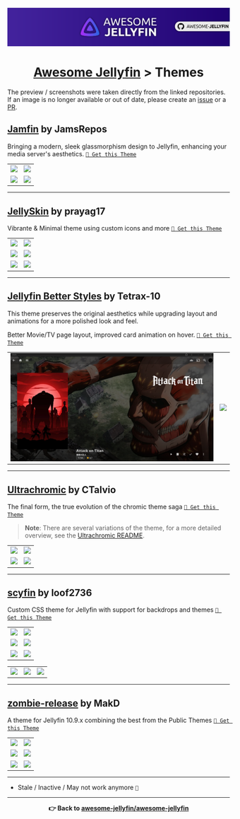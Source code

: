 <p align="center">
  <img src="assets/banner.png" />
  <h1 align="center"><a href="https://github.com/awesome-jellyfin/awesome-jellyfin">Awesome Jellyfin</a> > Themes</h1>
</p>

The preview / screenshots were taken directly from the linked repositories.
If an image is no longer available or out of date, please create an [issue](https://github.com/awesome-jellyfin/awesome-jellyfin/issues) or a [PR](https://github.com/awesome-jellyfin/awesome-jellyfin/edit/main/THEMES.md).

## [Jamfin](https://github.com/JamsRepos/Jamfin) by JamsRepos

Bringing a modern, sleek glassmorphism design to Jellyfin, enhancing your media server's aesthetics. [` 🔵 Get this Theme `](https://github.com/JamsRepos/Jamfin)

<table>
  <tr>
    <td>
      <img src="https://github.com/JamsRepos/Jamfin/raw/main/assets/screenshots/home.jpg" />
    </td>
    <td>
      <img src="https://github.com/JamsRepos/Jamfin/raw/main/assets/screenshots/details.jpg" />
    </td>
  </tr>
  <tr>
    <td>
      <img src="https://github.com/JamsRepos/Jamfin/raw/main/assets/screenshots/library.jpg" />
    </td>
    <td>
      <img src="https://github.com/JamsRepos/Jamfin/raw/main/assets/screenshots/admin.jpg" />
    </td>
  </tr>
</table>

---

## [JellySkin](https://github.com/prayag17/JellySkin) by prayag17

Vibrante & Minimal theme using custom icons and more [` 🔵 Get this Theme `](https://github.com/prayag17/JellySkin)

<table>
  <tr>
    <td>
      <img src="https://user-images.githubusercontent.com/55829513/200134094-9bafba9d-4cfa-48c3-bbf4-e01bc21ecdd1.png" />
    </td>
    <td>
      <img src="https://user-images.githubusercontent.com/55829513/200134098-6463a6e7-95bb-4af6-a451-b6ac5ef7abad.png" />
    </td>
  </tr>
  <tr>
    <td>
      <img src="https://user-images.githubusercontent.com/55829513/200133209-413d6e6c-3569-4aaf-9db7-f576c141f519.png" />
    </td>
    <td>
      <img src="https://user-images.githubusercontent.com/55829513/200133240-075f604d-ae7f-48cb-9a42-445d8f3ef427.png" />
    </td>
  </tr>
  <tr>
    <td>
      <img src="https://user-images.githubusercontent.com/55829513/200133258-4eabfc3d-475f-4b42-a496-bc2de60c11a5.png" />
    </td>
    <td>
      <img src="https://user-images.githubusercontent.com/55829513/200133302-5d7e7ac1-201b-4cb4-a839-ee53c5c6a6f2.png" />
    </td>
  </tr>
</table>

---

## [Jellyfin Better Styles](https://github.com/Tetrax-10/jellyfin-better-styles) by Tetrax-10

This theme preserves the original aesthetics while upgrading layout and animations for a more polished look and feel.

Better Movie/TV page layout, improved card animation on hover. [` 🔵 Get this Theme `](https://github.com/Tetrax-10/jellyfin-better-styles)

<table>
  <tr>
    <td>
      <img src="https://raw.githubusercontent.com/Tetrax-10/jellyfin-better-styles/main/assets/movie-tv-page.png" />
    </td>
    <td>
      <img src="https://raw.githubusercontent.com/Tetrax-10/jellyfin-better-styles/main/assets/cards.gif" />
    </td>
  </tr>
</table>

---

## [Ultrachromic](https://github.com/CTalvio/Ultrachromic) by CTalvio

The final form, the true evolution of the chromic theme saga [` 🔵 Get this Theme `](https://github.com/CTalvio/Ultrachromic)

> **Note**: There are several variations of the theme, for a more detailed overview, see the [Ultrachromic README](https://github.com/CTalvio/Ultrachromic#readme).

<table>
  <tr>
    <td>
      <img src="https://user-images.githubusercontent.com/4365015/127774204-03957527-7178-4ea2-8674-d83fe6a97d1c.png" />
    </td>
    <td>
      <img src="https://user-images.githubusercontent.com/4365015/127768733-c86aee2c-3bff-4b78-be54-003823d60276.png" />
    </td>
  </tr>
  <tr>
    <td>
      <img src="https://user-images.githubusercontent.com/4365015/127768970-e827c7e4-f4ce-4229-a68a-b2e87a723ef0.png" />
    </td>
    <td>
      <img src="https://user-images.githubusercontent.com/4365015/127778994-ddee8235-6bb2-42ae-a8b1-f9023dc69398.png" />
    </td>
  </tr>
</table>

---

## [scyfin](https://github.com/loof2736/scyfin) by loof2736

Custom CSS theme for Jellyfin with support for backdrops and themes [` 🔵 Get this Theme `](https://github.com/loof2736/scyfin)

<table>
  <tr>
    <td>
      <img src="https://github.com/loof2736/scyfin/raw/main/images/homepage.png" />
    </td>
    <td>
      <img src="https://github.com/loof2736/scyfin/raw/main/images/homepage-backdrops.png" />
    </td>
  </tr>
  <tr>
    <td>
      <img src="https://github.com/loof2736/scyfin/raw/main/images/details.png" />
    </td>
    <td>
      <img src="https://github.com/loof2736/scyfin/raw/main/images/details-backdrops.png" />
    </td>
  </tr>
  <tr>
    <td>
      <img src="https://github.com/loof2736/scyfin/raw/main/images/dashboard.png" />
    </td>
    <td>
      <img src="https://github.com/loof2736/scyfin/raw/main/images/login.png" />
    </td>
  </tr>
</table>
<table align="center">
  <tr>
    <td>
      <img src="https://github.com/loof2736/scyfin/raw/main/images/seafoam.png" />
    </td>
    <td>
      <img src="https://github.com/loof2736/scyfin/raw/main/images/coral.png" />
    </td>
    <td>
      <img src="https://github.com/loof2736/scyfin/raw/main/images/snow.png" />
    </td>
  </tr>
</table>

---

## [zombie-release](https://github.com/MakD/zombie-release) by MakD

A theme for Jellyfin 10.9.x combining the best from the Public Themes [` 🔵 Get this Theme `](https://github.com/MakD/zombie-release)

<table>
  <tr>
    <td>
      <img src="https://github.com/MakD/zombie-release/blob/main/img/desktop/login.png" />
    </td>
    <td>
      <img src="https://github.com/MakD/zombie-release/blob/main/img/desktop/homepage.png?raw=true" />
    </td>
  </tr>
  <tr>
    <td>
      <img src="https://github.com/MakD/zombie-release/blob/main/img/desktop/detail.png?raw=true" />
    </td>
    <td>
      <img src="https://github.com/MakD/zombie-release/blob/main/img/desktop/sidebar.png?raw=true" />
    </td>
  </tr>
  <tr>
    <td>
      <img src="https://github.com/MakD/zombie-release/blob/main/img/desktop/tv-series.png?raw=true" />
    </td>
    <td>
      <img src="https://github.com/MakD/zombie-release/blob/main/img/desktop/seasonpage.png?raw=true" />
    </td>
  </tr>
</table>

---

<!--lint ignore unordered-list-marker-style-->
* Stale / Inactive / May not work anymore ` 📅 `

---

<p align="center">
  <strong>
    👉 Back to <a href="https://github.com/awesome-jellyfin/awesome-jellyfin">awesome-jellyfin/awesome-jellyfin</a>
  </strong>
</p>
